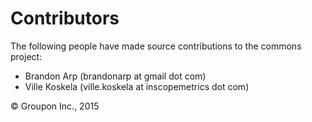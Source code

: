 Contributors
============

The following people have made source contributions to the commons project:

* Brandon Arp (brandonarp at gmail dot com)
* Ville Koskela (ville.koskela at inscopemetrics dot com)

&copy; Groupon Inc., 2015
